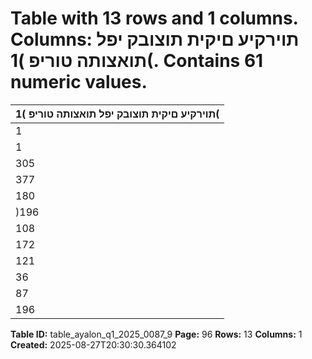 # Table with 13 rows and 1 columns. Columns: תוירקיע םיקית תוצובק יפל תואצותה טוריפ )1(. Contains 61 numeric values.

| תוירקיע םיקית תוצובק יפל תואצותה טוריפ )1( |
|---|
| 1 | 384 | 421 855 | 185 337 | 921 191 | 315 חוטיב יתורישמ תוסנכה |
| 1 | 079 | 211 608 | 336 309 | 732 161 | 143 )*( חוטיב יתורישמ תואצוה |
| 305 | 210 246 | 849 28 | 189 30 | 172 םיקזחומ הנשמ יחוטיב ינפל חוטיב יתורישמ חוור |
| 377 | 048 335 | 534 2 | 775 38 | 739 הנשמ חוטיבמ תואצוה |
| 180 | 345 173 | 408 681 6 | 256 הנשמ חוטיבמ תוסנכה |
| )196 | 703( )162 | 126( )2 | 094( )32 | 483( םיקזחומ הנשמ חוטיב יזוחמ וטנ | תואצוה |
| 108 | 507 84 | 723 26 | 095 )2 | 311( חוטיב יתורישמ )דספה( חוור |
| 172 | 367 102 | 579 14 | 994 54 | 794 וטנ | תועקשהמ םיחוור לכה ךס |
| 121 | 550 79 | 181 4 | 915 37 | 454 חוטיב יזוחמ תועבונה וטנ | ןומימ תואצוה |
| 36 | 919 22 | 495 68 14 | 356 הנשמ חוטיב יזוחמ תועבונה וטנ | ןומימ תוסנכה |
| 87 | 736 45 | 893 10 | 147 31 | 696 וטנ | ןומימו תועקשהמ חוור |
| 196 | 243 130 | 616 36 | 242 29 | 385 העקשהמו חוטיבמ וטנ | חוור |

**Table ID:** table_ayalon_q1_2025_0087_9
**Page:** 96
**Rows:** 13
**Columns:** 1
**Created:** 2025-08-27T20:30:30.364102
